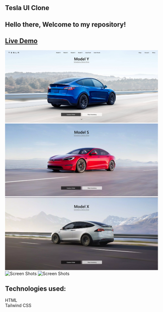 ## Tesla UI Clone
## Hello there, Welcome to my repository!
## [Live Demo](https://teslaclone-ui.netlify.app/)
![Screen Shots](./Screen%20shots/127.0.0.1_5500_index.html.png "tesla")
![Screen Shots](./Screen%20shots/127.0.0.1_5500_index.html%20(1).png "tesla")
![Screen Shots](./Screen%20shots/127.0.0.1_5500_index.html%20(2).png "tesla")
![Screen Shots](./Screen%20shots/127.0.0.1_5500_index.html%20(5).png "tesla")
![Screen Shots](./Screen%20shots/127.0.0.1_5500_index.html%20(4).png "tesla")
## Technologies used:<br>
HTML <br>
Tailwind CSS
